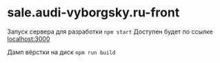 # sale.audi-vyborgsky.ru-front

Запуск сервера для разработки `npm start`
Доступен будет по ссылке [localhost:3000](http://localhost:3000/)

Дамп вёрстки на диск `npm run build`
